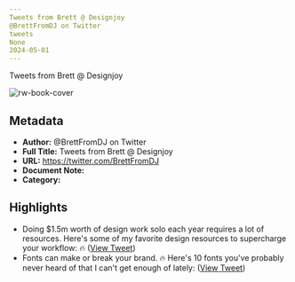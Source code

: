```yaml
---
Tweets from Brett @ Designjoy
@BrettFromDJ on Twitter
tweets
None
2024-05-01
---
```

Tweets from Brett @ Designjoy

![rw-book-cover](https://pbs.twimg.com/profile_images/1700698481156063233/XR0l15wW.jpg)

## Metadata
- **Author:** @BrettFromDJ on Twitter
- **Full Title:** Tweets from Brett @ Designjoy
- **URL:** https://twitter.com/BrettFromDJ
- **Document Note:** 
- **Category:**

## Highlights
- Doing $1.5m worth of design work solo each year requires a lot of resources.
  Here's some of my favorite design resources to supercharge your workflow: 🔥 ([View Tweet](https://twitter.com/BrettFromDJ/status/1671972914529464320))
- Fonts can make or break your brand. 🔥
  Here's 10 fonts you've probably never heard of that I can't get enough of lately: ([View Tweet](https://twitter.com/BrettFromDJ/status/1672281393303556096))
